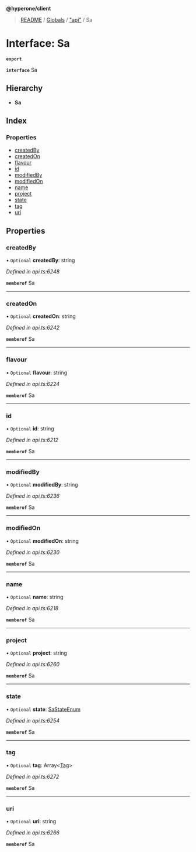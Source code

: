 **@hyperone/client**

> [README](../README.md) / [Globals](../globals.md) / ["api"](../modules/_api_.md) / Sa

# Interface: Sa

**`export`** 

**`interface`** Sa

## Hierarchy

* **Sa**

## Index

### Properties

* [createdBy](_api_.sa.md#createdby)
* [createdOn](_api_.sa.md#createdon)
* [flavour](_api_.sa.md#flavour)
* [id](_api_.sa.md#id)
* [modifiedBy](_api_.sa.md#modifiedby)
* [modifiedOn](_api_.sa.md#modifiedon)
* [name](_api_.sa.md#name)
* [project](_api_.sa.md#project)
* [state](_api_.sa.md#state)
* [tag](_api_.sa.md#tag)
* [uri](_api_.sa.md#uri)

## Properties

### createdBy

• `Optional` **createdBy**: string

*Defined in api.ts:6248*

**`memberof`** Sa

___

### createdOn

• `Optional` **createdOn**: string

*Defined in api.ts:6242*

**`memberof`** Sa

___

### flavour

• `Optional` **flavour**: string

*Defined in api.ts:6224*

**`memberof`** Sa

___

### id

• `Optional` **id**: string

*Defined in api.ts:6212*

**`memberof`** Sa

___

### modifiedBy

• `Optional` **modifiedBy**: string

*Defined in api.ts:6236*

**`memberof`** Sa

___

### modifiedOn

• `Optional` **modifiedOn**: string

*Defined in api.ts:6230*

**`memberof`** Sa

___

### name

• `Optional` **name**: string

*Defined in api.ts:6218*

**`memberof`** Sa

___

### project

• `Optional` **project**: string

*Defined in api.ts:6260*

**`memberof`** Sa

___

### state

• `Optional` **state**: [SaStateEnum](../enums/_api_.sastateenum.md)

*Defined in api.ts:6254*

**`memberof`** Sa

___

### tag

• `Optional` **tag**: Array\<[Tag](_api_.tag.md)>

*Defined in api.ts:6272*

**`memberof`** Sa

___

### uri

• `Optional` **uri**: string

*Defined in api.ts:6266*

**`memberof`** Sa

